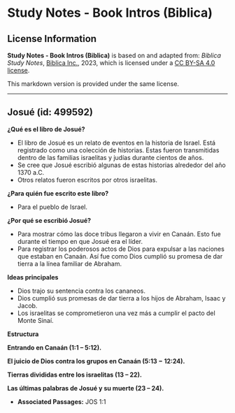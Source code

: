 # Study Notes - Book Intros (Biblica)

## License Information

**Study Notes - Book Intros (Biblica)** is based on and adapted from: _Biblica Study Notes_, [Biblica Inc.](https://www.biblica.com/), 2023, which is licensed under a [CC BY-SA 4.0 license](https://creativecommons.org/licenses/by-sa/4.0/legalcode.en).

This markdown version is provided under the same license.



--------------------------------

## Josué (id: 499592)

**¿Qué es el libro de Josué?**

* El libro de Josué es un relato de eventos en la historia de Israel. Está registrado como una colección de historias. Estas fueron transmitidas dentro de las familias israelitas y judías durante cientos de años.
* Se cree que Josué escribió algunas de estas historias alrededor del año 1370 a.C.
* Otros relatos fueron escritos por otros israelitas.

**¿Para quién fue escrito este libro?**

* Para el pueblo de Israel.

**¿Por qué se escribió Josué?**

* Para mostrar cómo las doce tribus llegaron a vivir en Canaán. Esto fue durante el tiempo en que Josué era el líder.
* Para registrar los poderosos actos de Dios para expulsar a las naciones que estaban en Canaán. Así fue como Dios cumplió su promesa de dar tierra a la línea familiar de Abraham.

**Ideas principales**

* Dios trajo su sentencia contra los cananeos.
* Dios cumplió sus promesas de dar tierra a los hijos de Abraham, Isaac y Jacob.
* Los israelitas se comprometieron una vez más a cumplir el pacto del Monte Sinaí.

**Estructura**

**Entrando en Canaán (1:1 – 5:12\).**

**El juicio de Dios contra los grupos en Canaán (5:13 − 12:24\).**

**Tierras divididas entre los israelitas (13 – 22\).**

**Las últimas palabras de Josué y su muerte (23 – 24\).**

* **Associated Passages:** JOS 1:1

